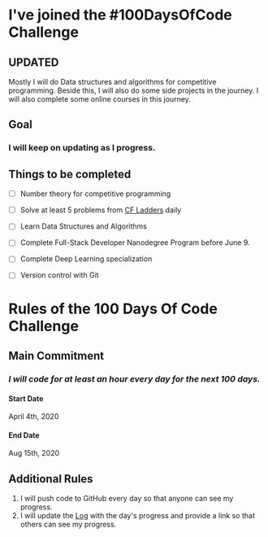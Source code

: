 # I've joined the #100DaysOfCode Challenge

## UPDATED


Mostly I will do Data structures and algorithms for competitive programming.
Beside this, I will also do some side projects in the journey.
I will also complete some online courses in this journey.

## Goal

### I will keep on updating as I progress.

## Things to be completed 

- [ ] Number theory for competitive programming 
- [ ] Solve at least 5 problems from [CF Ladders](http://cfladders.rf.gd/index.html) daily
- [ ] Learn Data Structures and Algorithms 
- [ ] Complete Full-Stack Developer Nanodegree Program before June 9.
- [ ] Complete Deep Learning specialization
- [ ] Version control with Git





# Rules of the 100 Days Of Code Challenge

## Main Commitment
### *I will code for at least an hour every day for the next 100 days.*

#### Start Date
April 4th, 2020
#### End Date
Aug 15th, 2020

## Additional Rules
1. I will push code to GitHub every day so that anyone can see my progress.
2. I will update the [Log](https://github.com/beasthunter758/100DaysOfCode/blob/master/log.md) with the day's progress and provide a link so that others can see my progress.



